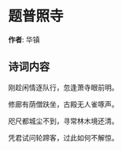 # 题普照寺

**作者**: 华镇

## 诗词内容

刚趁闲情逐队行，忽逢萧寺眼前明。

修廊有荫僧趺坐，古殿无人雀啄声。

咫尺都城尘不到，寻常林木境还清。

凭君试问轮蹄客，过此如何不解惊。

